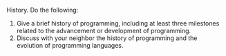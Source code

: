 History. Do the following:

1. Give a brief history of programming, including at least three milestones related to the advancement or development of programming.
1. Discuss with your neighbor the history of programming and the evolution of programming languages.
